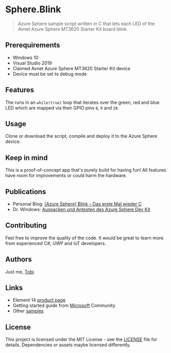 # Sphere.Blink

> Azure Sphere sample script written in C that lets each LED of the Avnet Azure Sphere MT3620 Starter Kit board blink.

## Prerequirements

- Windows 10
- Visual Studio 2019
- Claimed Avnet Azure Sphere MT3620 Starter Kit device
- Device must be set to debug mode

## Features

The runs in an `while(true)` loop that iterates over the green, red and blue LED which are mapped via their GPIO pins `8`, `9` and `10`.

## Usage

Clone or download the script, compile and deploy it to the Azure Sphere device.

## Keep in mind

This is a proof-of-concept app that's purely build for having fun! All features have room for improvements or could harm the hardware.

## Publications

- Personal Blog: [[Azure Sphere] Blink – Das erste Mal wieder C](https://tscholze.uber.space/2019/08/24/azure-sphere-blink-das-erste-mal-wieder-c)
- Dr. Windows: [Auspacken und Antesten des Azure Sphere Dev Kit](https://www.drwindows.de/news/auspacken-und-antesten-des-azure-sphere-dev-kit)

## Contributing

Feel free to improve the quality of the code. It would be great to learn more from experienced C#, UWP and IoT developers.

## Authors

Just me, [Tobi]([https://tscholze.github.io).


## Links

* Element 14 [product page](https://www.element14.com/community/community/designcenter/azure-sphere-modules?ICID=azure-spherekit-topbanner)
* Getting started guide from [Microsoft](https://docs.microsoft.com/en-us/azure-sphere/install/overview) Community
* Other [samples](https://github.com/Azure/azure-sphere-samples)

## License

This project is licensed under the MIT License - see the [LICENSE](LICENSE.md) file for details.
Dependencies or assets maybe licensed differently.
